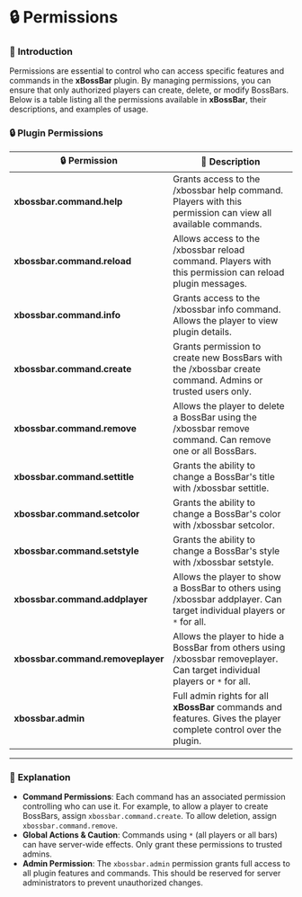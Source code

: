 # 🔒 Permissions

### 📄 **Introduction**

Permissions are essential to control who can access specific features and commands in the **xBossBar** plugin. By managing permissions, you can ensure that only authorized players can create, delete, or modify BossBars. Below is a table listing all the permissions available in **xBossBar**, their descriptions, and examples of usage.

### **🔒 Plugin Permissions**

| 🔒 Permission                     | 📄 Description                                                                                                              |
| --------------------------------- | --------------------------------------------------------------------------------------------------------------------------- |
| **xbossbar.command.help**         | Grants access to the /xbossbar help command. Players with this permission can view all available commands.                  |
| **xbossbar.command.reload**       | Allows access to the /xbossbar reload command. Players with this permission can reload plugin messages.                     |
| **xbossbar.command.info**         | Grants access to the /xbossbar info command. Allows the player to view plugin details.                                      |
| **xbossbar.command.create**       | Grants permission to create new BossBars with the /xbossbar create command. Admins or trusted users only.                   |
| **xbossbar.command.remove**       | Allows the player to delete a BossBar using the /xbossbar remove command. Can remove one or all BossBars.                   |
| **xbossbar.command.settitle**     | Grants the ability to change a BossBar's title with /xbossbar settitle.                                                     |
| **xbossbar.command.setcolor**     | Grants the ability to change a BossBar's color with /xbossbar setcolor.                                                     |
| **xbossbar.command.setstyle**     | Grants the ability to change a BossBar's style with /xbossbar setstyle.                                                     |
| **xbossbar.command.addplayer**    | Allows the player to show a BossBar to others using /xbossbar addplayer. Can target individual players or `*` for all.      |
| **xbossbar.command.removeplayer** | Allows the player to hide a BossBar from others using /xbossbar removeplayer. Can target individual players or `*` for all. |
| **xbossbar.admin**                | Full admin rights for all **xBossBar** commands and features. Gives the player complete control over the plugin.            |

***

### 📜 **Explanation**

* **Command Permissions**: Each command has an associated permission controlling who can use it. For example, to allow a player to create BossBars, assign `xbossbar.command.create`. To allow deletion, assign `xbossbar.command.remove`.
* **Global Actions & Caution**: Commands using `*` (all players or all bars) can have server-wide effects. Only grant these permissions to trusted admins.
* **Admin Permission**: The `xbossbar.admin` permission grants full access to all plugin features and commands. This should be reserved for server administrators to prevent unauthorized changes.
